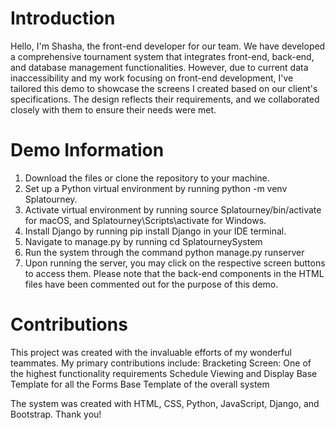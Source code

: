 # Introduction
Hello, I'm Shasha, the front-end developer for our team. We have developed a comprehensive tournament system that integrates front-end, back-end, and database management functionalities. However, due to current data inaccessibility and my work focusing on front-end development, I've tailored this demo to showcase the screens I created based on our client's specifications. The design reflects their requirements, and we collaborated closely with them to ensure their needs were met.

# Demo Information
1. Download the files or clone the repository to your machine.
2. Set up a Python virtual environment by running python -m venv Splatourney.
3. Activate virtual environment by running source Splatourney/bin/activate for macOS, and Splatourney\Scripts\activate for Windows.
4. Install Django by running pip install Django in your IDE terminal.
5. Navigate to manage.py by running cd SplatourneySystem
6. Run the system through the command python manage.py runserver
7. Upon running the server, you may click on the respective screen buttons to access them. Please note that the back-end components in the HTML files have been commented out for the purpose of this demo.

# Contributions
This project was created with the invaluable efforts of my wonderful teammates. My primary contributions include:
Bracketing Screen: One of the highest functionality requirements
Schedule Viewing and Display
Base Template for all the Forms
Base Template of the overall system

The system was created with HTML, CSS, Python, JavaScript, Django, and Bootstrap.
Thank you!
